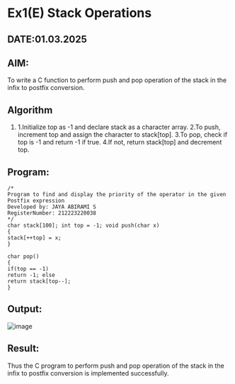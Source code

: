 # Ex1(E) Stack Operations
## DATE:01.03.2025
## AIM:
To write a C function to perform push and pop operation of the stack in the infix to postfix conversion.

## Algorithm
1. 1.Initialize top as -1 and declare stack as a character array.
2.To push, increment top and assign the character to stack[top].
3.To pop, check if top is -1 and return -1 if true.
4.If not, return stack[top] and decrement top.
  
## Program:
```
/*
Program to find and display the priority of the operator in the given Postfix expression
Developed by: JAYA ABIRAMI S
RegisterNumber: 212223220038
*/
char stack[100]; int top = -1; void push(char x)
{
stack[++top] = x;
}

char pop()
{
if(top == -1)
return -1; else
return stack[top--];
}
```

## Output:

![image](https://github.com/user-attachments/assets/b7ea31c0-cac8-4a63-8a75-6c165b3e39ff)

## Result:
Thus the C program to perform push and pop operation of the stack in the infix to postfix conversion is implemented successfully.
